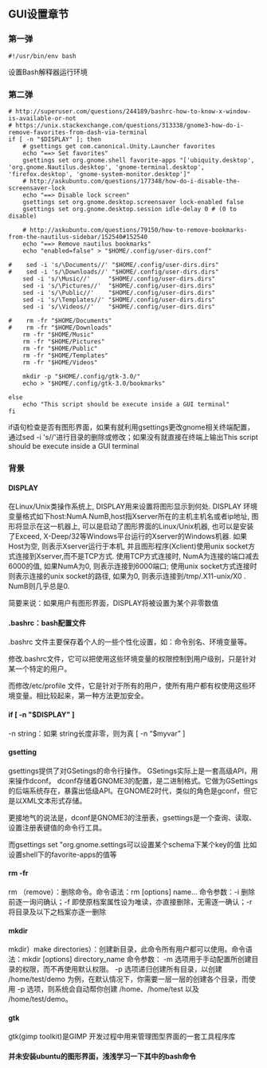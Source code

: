 ## GUI设置章节

### 第一弹
```
#!/usr/bin/env bash  
```
设置Bash解释器运行环境


### 第二弹
```
# http://superuser.com/questions/244189/bashrc-how-to-know-x-window-is-available-or-not
# https://unix.stackexchange.com/questions/313338/gnome3-how-do-i-remove-favorites-from-dash-via-terminal
if [ -n "$DISPLAY" ]; then
    # gsettings get com.canonical.Unity.Launcher favorites
    echo "==> Set favorites"
    gsettings set org.gnome.shell favorite-apps "['ubiquity.desktop', 'org.gnome.Nautilus.desktop', 'gnome-terminal.desktop', 'firefox.desktop', 'gnome-system-monitor.desktop']"
    # http://askubuntu.com/questions/177348/how-do-i-disable-the-screensaver-lock
    echo "==> Disable lock screen"
    gsettings set org.gnome.desktop.screensaver lock-enabled false
    gsettings set org.gnome.desktop.session idle-delay 0 # (0 to disable)

    # http://askubuntu.com/questions/79150/how-to-remove-bookmarks-from-the-nautilus-sidebar/152540#152540
    echo "==> Remove nautilus bookmarks"
    echo "enabled=false" > "$HOME/.config/user-dirs.conf"

#    sed -i 's/\Documents//' "$HOME/.config/user-dirs.dirs"
#    sed -i 's/\Downloads//' "$HOME/.config/user-dirs.dirs"
    sed -i 's/\Music//'     "$HOME/.config/user-dirs.dirs"
    sed -i 's/\Pictures//'  "$HOME/.config/user-dirs.dirs"
    sed -i 's/\Public//'    "$HOME/.config/user-dirs.dirs"
    sed -i 's/\Templates//' "$HOME/.config/user-dirs.dirs"
    sed -i 's/\Videos//'    "$HOME/.config/user-dirs.dirs"

#    rm -fr "$HOME/Documents"
#    rm -fr "$HOME/Downloads"
    rm -fr "$HOME/Music"
    rm -fr "$HOME/Pictures"
    rm -fr "$HOME/Public"
    rm -fr "$HOME/Templates"
    rm -fr "$HOME/Videos"

    mkdir -p "$HOME/.config/gtk-3.0/"
    echo > "$HOME/.config/gtk-3.0/bookmarks"

else
    echo "This script should be execute inside a GUI terminal"
fi
```
if语句检查是否有图形界面，如果有就利用gsettings更改gnome相关终端配置，通过sed -i 's//'进行目录的删除或修改；如果没有就直接在终端上输出This script should be execute inside a GUI terminal

### 背景
#### DISPLAY
在Linux/Unix类操作系统上, DISPLAY用来设置将图形显示到何处.
DISPLAY 环境变量格式如下host:NumA.NumB,host指Xserver所在的主机主机名或者ip地址, 图形将显示在这一机器上, 可以是启动了图形界面的Linux/Unix机器, 也可以是安装了Exceed, X-Deep/32等Windows平台运行的Xserver的Windows机器. 如果Host为空, 则表示Xserver运行于本机, 并且图形程序(Xclient)使用unix socket方式连接到Xserver,而不是TCP方式. 使用TCP方式连接时, NumA为连接的端口减去6000的值, 如果NumA为0, 则表示连接到6000端口; 使用unix socket方式连接时则表示连接的unix socket的路径, 如果为0, 则表示连接到/tmp/.X11-unix/X0 . NumB则几乎总是0.

简要来说：如果用户有图形界面，DISPLAY将被设置为某个非零数值

#### .bashrc：bash配置文件
.bashrc 文件主要保存着个人的一些个性化设置，如：命令别名、环境变量等。

修改.bashrc文件，它可以把使用这些环境变量的权限控制到用户级别，只是针对某一个特定的用户。

而修改/etc/profile 文件，它是针对于所有的用户，使所有用户都有权使用这些环境变量。相比较起来，第一种方法更加安全。

#### if [ -n "$DISPLAY" ]
-n string：如果 string长度非零，则为真  [ -n “$myvar” ]

#### gsetting
gsettings提供了对GSetings的命令行操作。
GSetings实际上是一套高级API，用来操作dconf。
dconf存储着GNOME3的配置，是二进制格式。它做为GSettings的后端系统存在，暴露出低级API。在GNOME2时代，类似的角色是gconf，但它是以XML文本形式存储。

更接地气的说法是，dconf是GNOME3的注册表，gsettings是一个查询、读取、设置注册表键值的命令行工具。

而gsettings set "org.gnome.settings可以设置某个schema下某个key的值
比如设置shell下的favorite-apps的值等

#### rm -fr
rm （remove）：删除命令。命令语法：rm [options] name...
命令参数：-i 删除前逐一询问确认；-f 即使原档案属性设为唯读，亦直接删除，无需逐一确认；-r 将目录及以下之档案亦逐一删除

#### mkdir 
mkdir）make directories）：创建新目录，此命令所有用户都可以使用。命令语法：mkdir [options] directory_name
命令参数：
-m 选项用于手动配置所创建目录的权限，而不再使用默认权限。
-p 选项递归创建所有目录，以创建 /home/test/demo 为例，在默认情况下，你需要一层一层的创建各个目录，而使用 -p 选项，则系统会自动帮你创建 /home、/home/test 以及 /home/test/demo。

#### gtk
gtk(gimp toolkit)是GIMP 开发过程中用来管理图型界面的一套工具程序库
    

    
#### 并未安装ubuntu的图形界面，浅浅学习一下其中的bash命令

